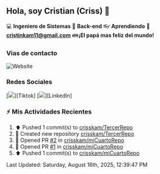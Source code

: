 ## Hola, soy Cristian (Criss) 👋

:computer: **Ingeniero de Sistemas**
:pencil: **Back-end**
:eyeglasses: **Aprendiendo**
:e-mail: **cristinkam11@gmail.com**
:family:**¡El papá mas feliz del mundo!**

### Vias de contacto

![Website](https://github.com/crisskam)

### Redes Sociales

[<img src="./assets/social/Tiktok.png"/>][Tiktok]
[<img src="./assets/social/LinkedIn.png"/>][LinkedIn]

### :zap: Mis Actividades Recientes
<!--RECENT_ACTIVITY:start-->
1. ⬆️ Pushed 1 commit(s) to [crisskam/TercerRepo](https://github.com/crisskam/TercerRepo)<br>
2. 📔 Created new repository [crisskam/TercerRepo](https://github.com/crisskam/TercerRepo)<br>
3. 💪 Opened PR [#2](https://github.com/crisskam/miCuartoRepo/pull/2) in [crisskam/miCuartoRepo](https://github.com/crisskam/miCuartoRepo)<br>
4. 💪 Opened PR [#1](https://github.com/crisskam/miCuartoRepo/pull/1) in [crisskam/miCuartoRepo](https://github.com/crisskam/miCuartoRepo)<br>
5. ⬆️ Pushed 1 commit(s) to [crisskam/miCuartoRepo](https://github.com/crisskam/miCuartoRepo)<br>
<!--RECENT_ACTIVITY:end-->
<!--RECENT_ACTIVITY:last_update-->
Last Updated: Saturday, August 16th, 2025, 12:39:47 PM
<!--RECENT_ACTIVITY:last_update_end-->
